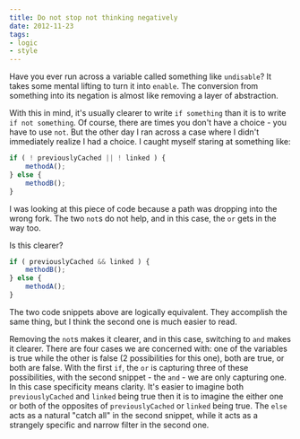 ```yaml
---
title: Do not stop not thinking negatively
date: 2012-11-23
tags:
- logic
- style
---
```


Have you ever run across a variable called something like `undisable`? It takes some mental lifting to turn it into
`enable`. The conversion from something into its negation is almost like removing a layer of abstraction.

With this in mind, it's usually clearer to write `if something` than it is to write `if not something`. Of course, there
are times you don't have a choice - you have to use `not`. But the other day I ran across a case where I didn't
immediately realize I had a choice. I caught myself staring at something like:

```javascript
if ( ! previouslyCached || ! linked ) {
    methodA();
} else {
    methodB();
}
```

I was looking at this piece of code because a path was dropping into the wrong fork. The two `not`s do not help, and in
this case, the `or` gets in the way too.

Is this clearer?

```javascript
if ( previouslyCached && linked ) {
    methodB();
} else {
    methodA();
}
```

The two code snippets above are logically equivalent. They accomplish the same thing, but I think the second one is much
easier to read.

Removing the `not`s makes it clearer, and in this case, switching to `and` makes it clearer. There are
four cases we are concerned with: one of the variables is true while the other is false (2 possibilities for this one),
both are true, or both are false. With the first `if`, the `or` is capturing three of these possibilities, with the
second snippet - the `and` - we are only capturing one. In this case specificity means clarity. It's easier to imagine
both `previouslyCached` and `linked` being true then it is to imagine the either one or both of the opposites of
`previouslyCached` or `linked` being true. The `else` acts as a natural "catch all" in the second snippet, while it acts
as a strangely specific and narrow filter in the second one.



